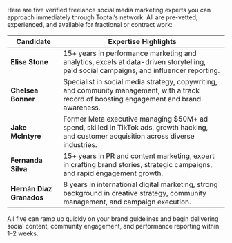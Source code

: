 Here are five verified freelance social media marketing experts you can approach immediately through Toptal’s network. All are pre-vetted, experienced, and available for fractional or contract work:

| Candidate                     | Expertise Highlights                                                                                                                      |
|-------------------------------|---------------------------------------------------------------------------------------------------------------------------------------------|
| **Elise Stone**               | 15+ years in performance marketing and analytics, excels at data-driven storytelling, paid social campaigns, and influencer reporting.    |
| **Chelsea Bonner**            | Specialist in social media strategy, copywriting, and community management, with a track record of boosting engagement and brand awareness. |
| **Jake McIntyre**             | Former Meta executive managing $50M+ ad spend, skilled in TikTok ads, growth hacking, and customer acquisition across diverse industries.    |
| **Fernanda Silva**            | 15+ years in PR and content marketing, expert in crafting brand stories, strategic campaigns, and rapid engagement growth.                   |
| **Hernán Diaz Granados**      | 8 years in international digital marketing, strong background in creative strategy, community management, and campaign execution.           |

All five can ramp up quickly on your brand guidelines and begin delivering social content, community engagement, and performance reporting within 1–2 weeks.